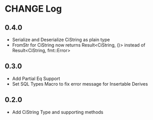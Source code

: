 # CHANGE Log

## 0.4.0

* Serialize and Deserialize CiString as plain type
* FromStr for CiString now returns Result<CiString, ()> instead of Result<CiString, fmt::Error>

## 0.3.0

* Add Partial Eq Support
* Set SQL Types Macro to fix error message for Insertable Derives

## 0.2.0

* Add CiString Type and supporting methods
